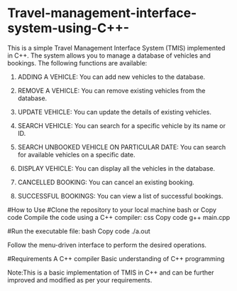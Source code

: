 # Travel-management-interface-system-using-C++-
This is a simple Travel Management Interface System (TMIS) implemented in C++. The system allows you to manage a database of vehicles and bookings. The following functions are available:

1. ADDING A VEHICLE: You can add new vehicles to the database.

2. REMOVE A VEHICLE: You can remove existing vehicles from the database.

3. UPDATE VEHICLE: You can update the details of existing vehicles.

4. SEARCH VEHICLE: You can search for a specific vehicle by its name or ID.

5. SEARCH UNBOOKED VEHICLE ON PARTICULAR DATE: You can search for available vehicles on a specific date.

6. DISPLAY VEHICLE: You can display all the vehicles in the database.

7. CANCELLED BOOKING: You can cancel an existing booking.

8. SUCCESSFUL BOOKINGS: You can view a list of successful bookings.

#How to Use
#Clone the repository to your local machine
bash or Copy code
Compile the code using a C++ compiler:
css
Copy code
g++ main.cpp

#Run the executable file:
bash
Copy code
./a.out

Follow the menu-driven interface to perform the desired operations.

#Requirements
A C++ compiler
Basic understanding of C++ programming

Note:This is a basic implementation of TMIS in C++ and can be further improved and modified as per your requirements.
